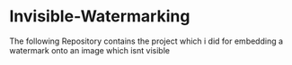 # Invisible-Watermarking
The following Repository contains the project which i did for embedding a watermark onto an image which isnt visible
